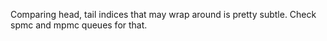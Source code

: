 Comparing head, tail indices that may wrap around is pretty subtle. Check spmc and mpmc queues for that.